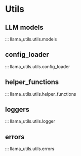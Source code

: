 # Utils

## LLM models
::: llama_utils.utils.models

## config_loader
::: llama_utils.utils.config_loader

## helper_functions
::: llama_utils.utils.helper_functions

## loggers
::: llama_utils.utils.logger

## errors
::: llama_utils.utils.errors
